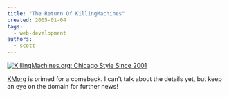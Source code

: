 ```yaml
---
title: "The Return Of KillingMachines"
created: 2005-01-04
tags:
  - web-development
authors:
  - scott
---
```


[![KillingMachines.org: Chicago Style Since 2001](/images/kmorg_cs.gif)](http://www.killingmachines.org/)

[KMorg](http://www.killingmachines.org/) is primed for a comeback. I can't talk about the details yet, but keep an eye on the domain for further news!
